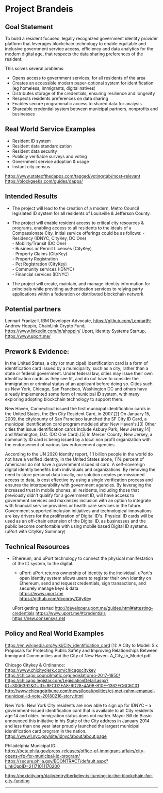 # Project Brandeis

## Goal Statement
To build a resident focused, legally recognized government identity provider platform that leverages blockchain technology to enable equitable and inclusive government service access, efficiency and data analytics for the modern digital age, that respects the data sharing preferences of the resident.

This solves several problems:
* Opens access to government services, for all residents of the area
* Creates an accessible modern paper-optional system for identification (eg homeless, immigrants, digital natives)
* Distributes storage of the credentials, ensuring resilience and longevity
* Respects residents preferences on data sharing
* Enables secure programmatic access to shared data for analysis
* Shareable credential system between municipal partners, nonprofits and businesses

## Real World Service Examples
* Resident ID system   
* Resident data standardization   
* Resident data security   
* Publicly verifiable surveys and voting
* Government service adoption & usage
* Instant city census

https://www.stateofthedapps.com/tagged/voting/tab/most-relevant
https://blockgeeks.com/guides/dapps/

## Intended Results
* The project will lead to the creation of a modern, Metro Council legislated ID system for all residents of Louisville & Jefferson County.

* The project will enable resident access to critical city resources & programs, enabling access to all residents to the ideals of a Compassionate City. Initial service offerings could be as follows:
        - Residency (IDNYC, CityKey, DC One)   
        - Mobility/Transit (DC One)   
        - Business or Permit Licenses (CityKey)   
        - Property Claims (CityKey)   
        - Property Registration   
        - Pet Registration (CityKey)   
        - Community services (IDNYC)   
        - Financial services (IDNYC)   

* The project will create, maintain, and manage identity information for principals while providing authentication services to relying party applications within a federation or distributed blockchain network.

## Potential partners
Lennart Frantzell, IBM Developer Advocate, https://github.com/LennartFr
Andrew Hoppin, ChainLink Crypto Fund, https://www.linkedin.com/in/ahoppin/
Uport, Identity Systems Startup, https://www.uport.me/

## Prework & Evidence:
In the United States, a city (or municipal) identification card is a form of identification card issued by a municipality, such as a city, rather than a state or federal government. Under federal law, cities may issue their own identification cards as they see fit, and do not have to consider the immigration or criminal status of an applicant before doing so. Cities such as New York, Chicago, San Francisco, Washington DC and others have already implemented some form of municipal ID system, with many exploring adopting blockchain technology to support them.

New Haven, Connecticut issued the first municipal identification cards in the United States, the Elm City Resident Card, in 2007.[2] On January 15, 2009, the city/county of San Francisco launched the SF City ID Card, a municipal identification card program modeled after New Haven's.[3] Other cities that issue identification cards include Asbury Park, New Jersey,[4] and Washington, D.C. (DC One Card).[5] In Mercer County, New Jersey, a community ID card is being issued by a local non profit organization with the endorsement of various law enforcement agencies.

According to the UN 2020 Identity report, 1.1 billion people in the world do not have a verified identity, in the United States alone, 11% percent of Americans do not have a government issued id card. A self-sovereign digital identity benefits both individuals and organizations. By removing the need to store personal data locally, our solution creates permissioned access to data, is cost effective by using a single verification process and ensures the interoperability with government agencies. By leveraging the increased trust in mobile phones, all residents, including those that previously didn't qualify for a government ID, will have access to government services and maximizes inclusion with an option to integrate with financial service providers or health care services in the future. Government supported inclusion initiatives and technological innovations are key drivers for the proliferation of Digital ID's. Physical ID cards will be used as an off-chain extension of the Digital ID, as businesses and the public become comfortable with using mobile based Digital ID systems. (uPort with CityKey Summary)

## Technical Resources

* Ethereum, and uPort technology to connect the physical manifestation of the ID system, to the digital.

  - uPort:
  uPort returns ownership of identity to the individual. uPort's open identity system allows users to register their own identity on Ethereum, send and request credentials, sign transactions, and securely manage keys & data.   
  https://www.uport.me   
  https://github.com/dconroy/CityKey   

  uPort getting started
  http://developer.uport.me/guides.html#attesting-credentials
  https://www.uport.me/#credentials
  https://new.consensys.net

## Policy and Real World Examples
https://en.wikipedia.org/wiki/City_identification_card
[1]: A City to Model: Six Proposals for Protecting Public Safety and Improving Relationships Between Immigrant Communities and the City of New Haven. A_City_to_Model.pdf

Chicago Citykey & Ordinance:   
https://www.chicityclerk.com/chicagocitykey   
https://chicago.councilmatic.org/legislation/o-2017-1950/   
https://chicago.legistar.com/LegislationDetail.aspx?ID=3006392&GUID=9FCD2EA8-6D28-4A98-B10E-1362FC6C6C01
http://www.chicagotribune.com/news/local/politics/ct-met-rahm-emanuel-municipal-id-vote-20180216-story.html

New York:
New York City residents are now able to sign up for IDNYC – a government-issued identification card that is available to all City residents age 14 and older. Immigration status does not matter. Mayor Bill de Blasio announced this initiative in his State of the City address in January 2014 and less than one year later proudly launched the largest municipal identification card program in the nation.    
https://www1.nyc.gov/site/idnyc/about/about.page

Philadelphia Municipal ID:   
https://beta.phila.gov/press-releases/office-of-immigrant-affairs/city-opens-rfp-for-municipal-id-program/
https://secure.phila.gov/ECONTRACT/default.aspx?LinkOppID=21171011170200

https://nextcity.org/daily/entry/berkeley-is-turning-to-the-blockchain-for-city-funding

-----------------------------------------------------------------------

